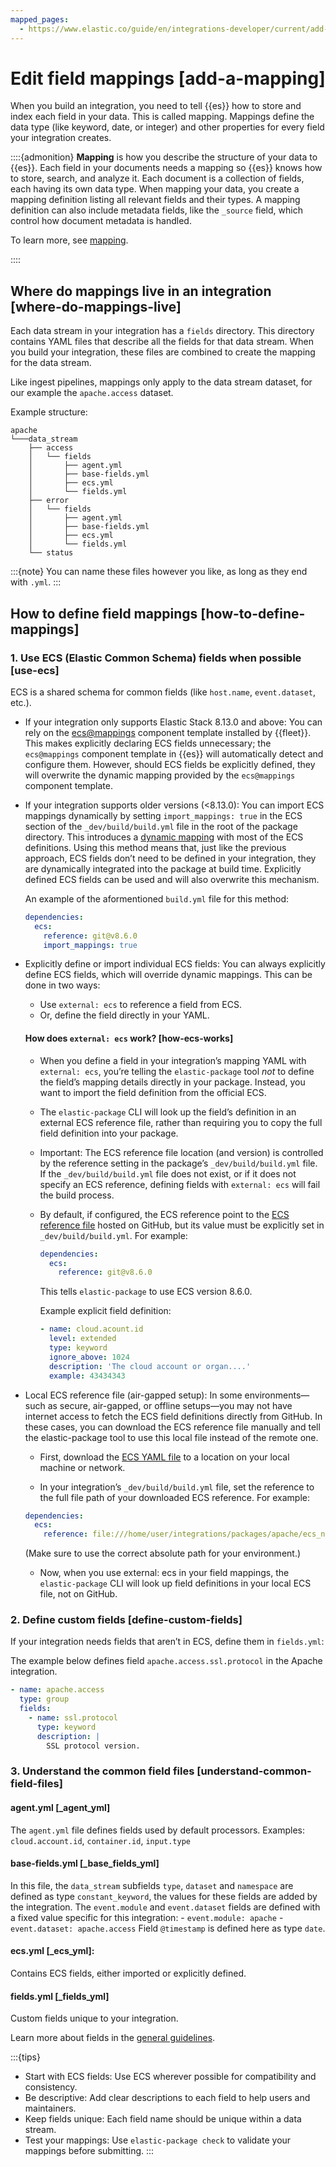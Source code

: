 ```yaml
---
mapped_pages:
  - https://www.elastic.co/guide/en/integrations-developer/current/add-a-mapping.html
---
```


# Edit field mappings [add-a-mapping]

When you build an integration, you need to tell {{es}} how to store and index each field in your data. This is called mapping. Mappings define the data type (like keyword, date, or integer) and other properties for every field your integration creates.


::::{admonition}
**Mapping** is how you describe the structure of your data to {{es}}. Each field in your documents needs a mapping so {{es}} knows how to store, search, and analyze it. Each document is a collection of fields, each having its own data type. When mapping your data, you create a mapping definition listing all relevant fields and their types. A mapping definition can also include metadata fields, like the `_source` field, which control how document metadata is handled.

To learn more, see [mapping](docs-content://manage-data/data-store/mapping.md).

::::

## Where do mappings live in an integration [where-do-mappings-live]

Each data stream in your integration has a `fields` directory. This directory contains YAML files that describe all the fields for that data stream. When you build your integration, these files are combined to create the mapping for the data stream.

Like ingest pipelines, mappings only apply to the data stream dataset, for our example the `apache.access` dataset.

Example structure:

```text
apache
└───data_stream
    ├── access
    │   └── fields
    │       ├── agent.yml
    │       ├── base-fields.yml
    │       ├── ecs.yml
    │       └── fields.yml
    ├── error
    │   └── fields
    │       ├── agent.yml
    │       ├── base-fields.yml
    │       ├── ecs.yml
    │       └── fields.yml
    └── status
```

:::{note}
You can name these files however you like, as long as they end with `.yml`.
:::

## How to define field mappings [how-to-define-mappings]

### 1. Use ECS (Elastic Common Schema) fields when possible [use-ecs]

ECS is a shared schema for common fields (like `host.name`, `event.dataset`, etc.).

* If your integration only supports Elastic Stack 8.13.0 and above:
You can rely on the [ecs@mappings](https://github.com/elastic/elasticsearch/blob/c2a3ec42632b0339387121efdef13f52c6c66848/x-pack/plugin/core/template-resources/src/main/resources/ecs%40mappings.json) component template installed by {{fleet}}. This makes explicitly declaring ECS fields unnecessary; the `ecs@mappings` component template in {{es}} will automatically detect and configure them. However, should ECS fields be explicitly defined, they will overwrite the dynamic mapping provided by the `ecs@mappings` component template.

* If your integration supports older versions (<8.13.0):
You can import ECS mappings dynamically by setting `import_mappings: true` in the ECS section of the `_dev/build/build.yml` file in the root of the package directory. This introduces a [dynamic mapping](https://github.com/elastic/elastic-package/blob/f439b96a74c27c5adfc3e7810ad584204bfaf85d/internal/builder/_static/ecs_mappings.yaml) with most of the ECS definitions. Using this method means that, just like the previous approach, ECS fields don’t need to be defined in your integration, they are dynamically integrated into the package at build time. Explicitly defined ECS fields can be used and will also overwrite this mechanism.

    An example of the aformentioned `build.yml` file for this method:

    ```yaml
    dependencies:
      ecs:
        reference: git@v8.6.0
        import_mappings: true
    ```

* Explicitly define or import individual ECS fields:
You can always explicitly define ECS fields, which will override dynamic mappings.
This can be done in two ways: 
  - Use `external: ecs` to reference a field from ECS.
  - Or, define the field directly in your YAML.

  #### How does `external: ecs` work? [how-ecs-works]
  
  * When you define a field in your integration’s mapping YAML with `external: ecs`, you’re telling the `elastic-package` tool *not* to define the field’s mapping details directly in your package. Instead, you want to import the field definition from the official ECS.

  * The `elastic-package` CLI will look up the field’s definition in an external ECS reference file, rather than requiring you to copy the full field definition into your package.

  * Important: The ECS reference file location (and version) is controlled by the reference setting in the package’s `_dev/build/build.yml` file.
  If the `_dev/build/build.yml` file does not exist, or if it does not specify an ECS reference, defining fields with `external: ecs` will fail the build process.

  * By default, if configured, the ECS reference point to the [ECS reference file](https://raw.githubusercontent.com/elastic/ecs/v8.6.0/generated/ecs/ecs_nested.yml) hosted on GitHub, but its value must be explicitly set in `_dev/build/build.yml`. For example:

    ```yaml
    dependencies:
      ecs:
        reference: git@v8.6.0
    ```

    This tells `elastic-package` to use ECS version 8.6.0.

    Example explicit field definition:

    ```yaml
    - name: cloud.acount.id
      level: extended
      type: keyword
      ignore_above: 1024
      description: 'The cloud account or organ....'
      example: 43434343
    ```



* Local ECS reference file (air-gapped setup):
In some environments—such as secure, air-gapped, or offline setups—you may not have internet access to fetch the ECS field definitions directly from GitHub. In these cases, you can download the ECS reference file manually and tell the elastic-package tool to use this local file instead of the remote one.

  
    * First, download the [ECS YAML file](https://raw.githubusercontent.com/elastic/ecs/v8.6.0/generated/ecs/ecs_nested.yml) to a location on your local machine or network.

    * In your integration’s `_dev/build/build.yml` file, set the reference to the full file path of your downloaded ECS reference. For example:

    ```yaml
    dependencies:
      ecs:
        reference: file:///home/user/integrations/packages/apache/ecs_nested.yml
    ```
    (Make sure to use the correct absolute path for your environment.)

    * Now, when you use external: ecs in your field mappings, the `elastic-package` CLI will look up field definitions in your local ECS file, not on GitHub.


### 2. Define custom fields [define-custom-fields]

If your integration needs fields that aren’t in ECS, define them in `fields.yml`:

The example below defines field `apache.access.ssl.protocol` in the Apache integration.

```yaml
- name: apache.access
  type: group
  fields:
    - name: ssl.protocol
      type: keyword
      description: |
        SSL protocol version.
```

### 3. Understand the common field files [understand-common-field-files]

#### agent.yml [_agent_yml]

The `agent.yml` file defines fields used by default processors. Examples: `cloud.account.id`, `container.id`, `input.type`

#### base-fields.yml [_base_fields_yml]

In this file, the `data_stream` subfields `type`, `dataset` and `namespace` are defined as type `constant_keyword`, the values for these fields are added by the integration. The `event.module` and `event.dataset` fields are defined with a fixed value specific for this integration: - `event.module: apache` - `event.dataset: apache.access` Field `@timestamp` is defined here as type `date`.

#### ecs.yml [_ecs_yml]:

Contains ECS fields, either imported or explicitly defined.

#### fields.yml [_fields_yml]

Custom fields unique to your integration.

Learn more about fields in the [general guidelines](/extend/general-guidelines.md#_document_all_fields).

:::{tips}
* Start with ECS fields: Use ECS wherever possible for compatibility and consistency.
* Be descriptive: Add clear descriptions to each field to help users and maintainers.
* Keep fields unique: Each field name should be unique within a data stream.
* Test your mappings: Use `elastic-package check` to validate your mappings before submitting.
:::